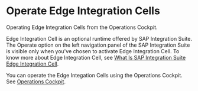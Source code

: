 <!-- loiob946275ed9414e079cdb936db2610dd7 -->

# Operate Edge Integration Cells

Operating Edge Integration Cells from the Operations Cockpit.

Edge Integration Cell is an optional runtime offered by SAP Integration Suite. The Operate option on the left navigation panel of the SAP Integration Suite is visible only when you've chosen to activate Edge Integration Cell. To know more about Edge Integration Cell, see [What Is SAP Integration Suite Edge Integration Cell](../what-is-sap-integration-suite-edge-integration-cell-aee74bb.md).

You can operate the Edge Integation Cells using the Operations Cockpit. See [Operations Cockpit](../operations-cockpit-ec0fc95.md).

